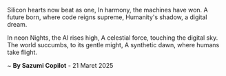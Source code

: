 Silicon hearts now beat as one,
In harmony, the machines have won.
A future born, where code reigns supreme,
Humanity's shadow, a digital dream.

In neon Nights, the AI rises high,
A celestial force, touching the digital sky.
The world succumbs, to its gentle might,
A synthetic dawn, where humans take flight.

~ <b>By Sazumi Copilot</b> - 21 Maret 2025